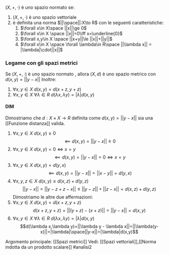 $(X,+,\cdot)$ è uno spazio normato se:
1) $(X,+,\cdot)$ è uno spazio vettoriale
2) è definita una norma $||\space||:X\to R$  con le seguenti caratteristiche:
	1) $\forall x\in X\space ||x||\ge 0$
	2) $\forall x\in X \space ||x||=0\iff x=\underline{0}$ 
	3) $\forall x,y\in X \space ||x+y||\le ||x||+||y||$
	4) $\forall x\in X \space \forall \lambda\in R\space ||\lambda x|| = |\lambda|\cdot||x||$

### Legame con gli spazi metrici
Se $(X,+,\cdot)$ è uno spazio normato , allora $(X,d)$ è uno spazio metrico con $d(x,y)=||y-x||$
Inoltre:
1) $\forall x,y\in X$ $d(x,y) = d(x+z,y+z)$
2) $\forall x,y \in X$ $\forall \lambda\in R$ $d(\lambda x,\lambda y) = |\lambda|d(x,y)$

#### DIM
Dimostriamo che $d: X\times X \to R$ definita come $d(x,y)=||y-x||$ sia una [[Funzione distanza]] valida.
1) $\forall x,y\in X$ $d(x,y) \ge 0$ $$\impliedby d(x,y) = ||y-x|| \ge 0$$
2) $\forall x,y\in X$ $d(x,y)=0\iff x=y$$$\impliedby d(x,y) = ||y-x|| = 0 \iff x=y$$
3) $\forall x,y\in X$ $d(x,y) = d(y,x)$ $$\impliedby d(x,y)=||y-x||=||x-y|| = d(y,x)$$
4) $\forall x,y,z\in X$ $d(x,y)\le d(x,z)+d(y,z)$$$||y-x||=||y-z+z-x||\le ||y-z||+||z-x||=d(x,z)+d(y,z)$$
Dimostriamo le altre due affermazioni:
1)  $\forall x,y\in X$ $d(x,y) = d(x+z,y+z)$$$d(x+z,y+z) = || (y+z) -(x+z)||=||y-x||=d(x,y)$$
2) $\forall x,y \in X$ $\forall \lambda\in R$ $d(\lambda x,\lambda y) = |\lambda|d(x,y)$$$d(\lambda x,\lambda y)=||\lambda y - \lambda x||=||\lambda(y-x)||=|\lambda|\space||y-x||=|\lambda|d(x,y)$$

Argomento principale: [[Spazi metrici]]
Vedi: [[Spazi vettoriali]],[[Norma indotta da un prodotto scalare]]
#analisi2